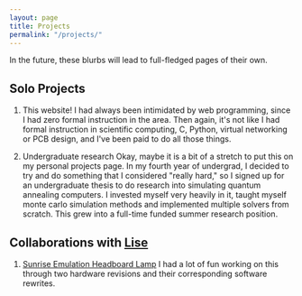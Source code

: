 ```yaml
---
layout: page
title: Projects
permalink: "/projects/"
---
```


In the future, these blurbs will lead to full-fledged pages of their own.

## Solo Projects

1. This website!
I had always been intimidated by web programming, since I had zero formal
instruction in the area. Then again, it's not like I had formal instruction in
scientific computing, C, Python, virtual networking or PCB design, and I've
been paid to do all those things.

2. Undergraduate research
Okay, maybe it is a bit of a stretch to put this on my personal projects page.
In my fourth year of undergrad, I decided to try and do something that I
considered "really hard," so I signed up for an undergraduate thesis to do
research into simulating quantum annealing computers. I invested myself very
heavily in it, taught myself monte carlo simulation methods and implemented
multiple solvers from scratch. This grew into a full-time funded summer
research position.

## Collaborations with [Lise](http://www.lisesavard.com)

1. [Sunrise Emulation Headboard Lamp](http://www.lisesavard.com/wakeup/)
I had a lot of fun working on this through two hardware revisions and their
corresponding software rewrites.